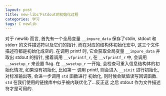 ```yaml
---
layout: post
title: new-libc下stdout的初始化过程
categories: 学习
tags: C newlib
---
```


对于 newlib 而言, 首先有一个全局变量 `__impure_data` 保存了stdin, stdout 和 stderr
的文件描述符以及它们的指针. 而在对应的结构体初始化宏中, 这三个文件描述符都是初始化成空的.
在调用 printf 时, 它会获取全局变量 `__impure_data` 并取出 stdout 的指针, 接着调用
`__vfprintf_r`, 在 `__vfprintf_r` 中, 会调用 `__swsetup_r` 来设置 flag.
在 `__swsetup_r` 一开始, 会检查可重入信息结构体的初始化情况, 如果没有初始化, 比如第一
调用 printf, 则会进入 `__sinit` 进行初始化, 对标准输出等, 会进一步调用 `std` 函数进行
初始化, 则时候会赋值读写回调函数. `std` 在我们使用的链接库中似乎被内联优化了...反正这
之后 stdout 作为文件描述符才是可用的.

